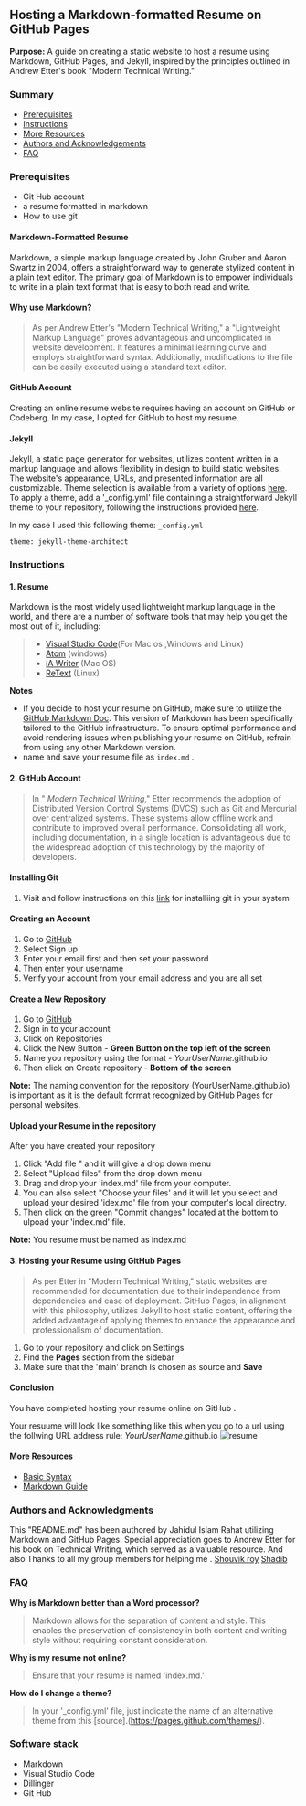 ## Hosting a Markdown-formatted Resume on GitHub Pages

**Purpose:** 
A guide on creating a static website to host a resume using Markdown, GitHub Pages, and Jekyll, inspired by the principles outlined in Andrew Etter's book "Modern Technical Writing."

### Summary
- [Prerequisites](#prerequisites)
- [Instructions](#instructions)
- [More Resources](#more-resources)
- [Authors and Acknowledgements](#authors-and-acknowledgments)
- [FAQ](#faq)


### Prerequisites

- Git Hub account
- a resume formatted in markdown
- How to use git

#### Markdown-Formatted Resume
Markdown, a simple markup language created by John Gruber and Aaron Swartz in 2004, offers a straightforward way to generate stylized content in a plain text editor. The primary goal of Markdown is to empower individuals to write in a plain text format that is easy to both read and write.

#### Why use Markdown? 

>As per Andrew Etter's "Modern Technical Writing," a "Lightweight Markup Language" proves advantageous and uncomplicated in website development. It features a minimal learning curve and employs straightforward syntax. Additionally, modifications to the file can be easily executed using a standard text editor.


#### GitHub Account
Creating an online resume website requires having an account on GitHub or Codeberg. In my case, I opted for GitHub to host my resume.

#### Jekyll
Jekyll, a static page generator for websites, utilizes content written in a markup language and allows flexibility in design to build static websites. The website's appearance, URLs, and presented information are all customizable. Theme selection is available from a variety of options [here](https://pages.github.com/themes/). To apply a theme, add a '_config.yml' file containing a straightforward Jekyll theme to your repository, following the instructions provided [here](https://docs.github.com/en/pages/setting-up-a-github-pages-site-with-jekyll/adding-a-theme-to-your-github-pages-site-using-jekyll).

In my case I used this following theme:
`_config.yml`
```
theme: jekyll-theme-architect
```
### Instructions

#### 1. Resume 
Markdown is the most widely used lightweight markup language in the world, and there are a number of software tools that may help you get the most out of it, including: 

>* [Visual Studio Code](https://code.visualstudio.com/)(For Mac os ,Windows and Linux)
>* [Atom](https://atom.en.uptodown.com/windows) (windows)
>* [iA Writer](https://ia.net/writer) (Mac OS)
>* [ReText](https://codepre.com/how-to-install-retext-restructuredtext-editor-in-ubuntu-a-markdown-editor-for-linux.html) (Linux)   

**Notes** 

- If you decide to host your resume on GitHub, make sure to utilize the [GitHub Markdown Doc](https://guides.github.com/features/mastering-markdown/). This version of Markdown has been specifically tailored to the GitHub infrastructure. To ensure optimal performance and avoid rendering issues when publishing your resume on GitHub, refrain from using any other Markdown version.
- name and save your resume file as `index.md` .

#### 2. GitHub Account 
>In " _Modern Technical Writing_," Etter recommends the adoption of Distributed Version Control Systems (DVCS) such as Git and Mercurial over centralized systems. These systems allow offline work and contribute to improved overall performance. Consolidating all work, including documentation, in a single location is advantageous due to the widespread adoption of this technology by the majority of developers.


#### Installing Git
1. Visit and follow instructions on this [link](https://github.com/git-guides/install-git) for installiing git in your system



#### Creating an Account 
1. Go to [GitHub](https://github.com/)
2. Select Sign up
3. Enter your email first and then set your password
4. Then enter your username
5. Verify your account from your email address and you are all set

#### Create a New Repository 
1. Go to [GitHub](https://github.com/)
2. Sign in to your account
3. Click on Repositories 
3. Click the New Button - **Green Button on the top left of the screen**
4. Name you repository using the format - *YourUserName*.github.io
5. Then click on Create repository - **Bottom of the screen**
 

**Note:** The naming convention for the repository (YourUserName.github.io) is important as it is the default format recognized by GitHub Pages for personal websites.

#### Upload your Resume in the repository
After you have created your repository
1. Click "Add file " and it will give a drop down menu
2. Select "Upload files" from the drop down menu
3. Drag and drop your 'index.md' file from your computer.
4. You can also select "Choose your files' and it will let you select and upload
    your desired 'idex.md' file from your computer's local directry.
5. Then click on the green "Commit changes" located at the bottom to ulpoad your 'index.md' file.

**Note:** You resume must be named as index.md


#### 3. Hosting your Resume using GitHub Pages
>As per Etter in "Modern Technical Writing," static websites are recommended for documentation due to their independence from dependencies and ease of deployment. GitHub Pages, in alignment with this philosophy, utilizes Jekyll to host static content, offering the added advantage of applying themes to enhance the appearance and professionalism of documentation. 

1. Go to your repository and click on Settings
2. Find the **Pages** section from the sidebar
3. Make sure that the 'main' branch is chosen as source and **Save**

#### Conclusion 
You have completed hosting your resume online on GitHub .

Your resuume will look like something like this when you go to a url using the follwing URL address rule:
  *YourUserName*.github.io 
  ![resume](https://i.makeagif.com/media/3-07-2024/V2-FwS.gif)
  
#### More Resources
* [Basic Syntax](https://docs.github.com/en/get-started/writing-on-github/getting-started-with-writing-and-formatting-on-github/basic-writing-and-formatting-syntax)  
* [Markdown Guide](https://www.markdownguide.org/)

### Authors and Acknowledgments
This "README.md" has been authored by Jahidul Islam Rahat utilizing Markdown and GitHub Pages. Special appreciation goes to Andrew Etter for his book on Technical Writing, which served as a valuable resource.
And also Thanks to all my group members for helping me .
[Shouvik roy](https://github.com/raysofhopes)
[Shadib](https://github.com/shadibhoque) 

### FAQ

**Why is Markdown better than a Word processor?**
> Markdown allows for the separation of content and style. This enables the preservation of consistency in both content and writing style without requiring constant consideration.

**Why is my resume not online?**  
> Ensure that your resume is named 'index.md.'

**How do I change a theme?**
> In your '_config.yml' file, just indicate the name of an alternative theme from this [source].(https://pages.github.com/themes/).

### Software stack 
- Markdown
- Visual Studio Code
- Dillinger
- Git Hub
